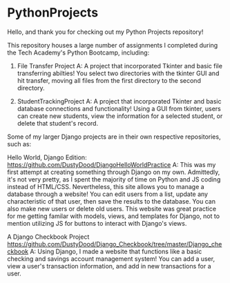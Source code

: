 # PythonProjects

Hello, and thank you for checking out my Python Projects repository!

This repository houses a large number of assignments I completed during the Tech Academy's Python Bootcamp, including:

1. File Transfer Project
  A: A project that incorporated Tkinter and basic file transferring abilties! You select two directories with the tkinter GUI and hit transfer, moving all files from the first directory to the second directory.
  
2. StudentTrackingProject
  A: A project that incorporated Tkinter and basic database connections and functionality! Using a GUI from tkinter, users can create new students, view the information for a selected student, or delete that student's record.

Some of my larger Django projects are in their own respective repositories, such as:

Hello World, Django Edition:
https://github.com/DustyDood/DjangoHelloWorldPractice
  A: This was my first attempt at creating something through Django on my own. Admittedly, it's not very pretty, as I spent the majority of time on Python and JS coding instead of HTML/CSS. Nevertheless, this site allows you to manage a database through a website! You can edit users from a list, update any characteristic of that user, then save the results to the database. You can also make new users or delete old users. This website was great practice for me getting familar with models, views, and templates for Django, not to mention utilizing JS for buttons to interact with Django's views. 

A Django Checkbook Project
https://github.com/DustyDood/Django_Checkbook/tree/master/Django_checkbook
  A: Using Django, I made a website that functions like a basic checking and savings account management system! You can add a user, view a user's transaction information, and add in new transactions for a user.
